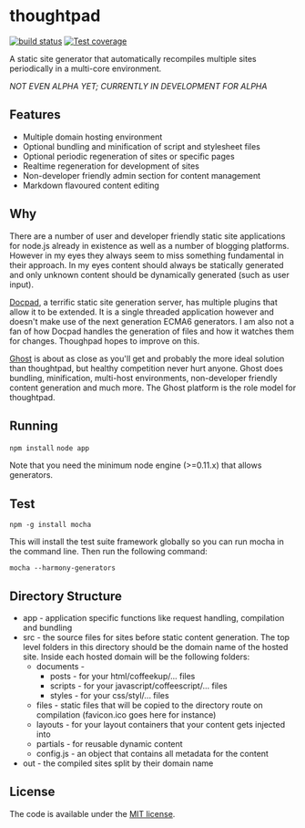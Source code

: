 thoughtpad
==========

[![build status][travis-image]][travis-url]
[![Test coverage][coveralls-image]][coveralls-url]

A static site generator that automatically recompiles multiple sites periodically in a multi-core environment.

*NOT EVEN ALPHA YET; CURRENTLY IN DEVELOPMENT FOR ALPHA*

## Features

* Multiple domain hosting environment
* Optional bundling and minification of script and stylesheet files
* Optional periodic regeneration of sites or specific pages
* Realtime regeneration for development of sites
* Non-developer friendly admin section for content management
* Markdown flavoured content editing

## Why

There are a number of user and developer friendly static site applications for node.js already in existence as well as a number of blogging platforms. However in my eyes they always seem to miss something fundamental in their approach. In my eyes content should always be statically generated and only unknown content should be dynamically generated (such as user input).

[Docpad](http://docpad.org/), a terrific static site generation server, has multiple plugins that allow it to be extended. It is a single threaded application however and doesn't make use of the next generation ECMA6 generators. I am also not a fan of how Docpad handles the generation of files and how it watches them for changes. Thoughpad hopes to improve on this.

[Ghost](https://ghost.org/) is about as close as you'll get and probably the more ideal solution than thoughtpad, but healthy competition never hurt anyone. Ghost does bundling, minification, multi-host environments, non-developer friendly content generation and much more. The Ghost platform is the role model for thoughtpad.

## Running

`npm install`
`node app`

Note that you need the minimum node engine (>=0.11.x) that allows generators.

## Test

`npm -g install mocha`

This will install the test suite framework globally so you can run mocha in the command line. Then run the following command:

`mocha --harmony-generators`

## Directory Structure

* app - application specific functions like request handling, compilation and bundling
* src - the source files for sites before static content generation. The top level folders in this directory should be the domain name of the hosted site. Inside each hosted domain will be the following folders:
    * documents -
        * posts - for your html/coffeekup/... files
        * scripts - for your javascript/coffeescript/... files
        * styles - for your css/styl/... files
    * files - static files that will be copied to the directory route on compilation (favicon.ico goes here for instance)
    * layouts - for your layout containers that your content gets injected into
    * partials - for reusable dynamic content
    * config.js - an object that contains all metadata for the content
* out - the compiled sites split by their domain name

## License

The code is available under the [MIT license](http://deif.mit-license.org/).

[travis-image]: https://img.shields.io/travis/thoughtpad/thoughtpad/master.svg?style=flat-square
[travis-url]: https://travis-ci.org/thoughtpad/thoughtpad
[coveralls-image]: https://img.shields.io/coveralls/thoughtpad/thoughtpad/master.svg?style=flat-square
[coveralls-url]: https://coveralls.io/r/thoughtpad/thoughtpad?branch=master